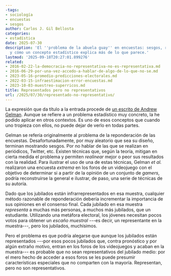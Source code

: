 ```yaml
---
-tags:
- sociología
- encuestas
- sesgos
author: Carlos J. Gil Bellosta
categories:
- estadística
date: 2025-07-30
description: 'El ''problema de la abuela guay'' en encuestas: sesgos, reponderación
  y cómo un concepto estadístico explica más de lo que parece.'
lastmod: '2025-09-18T20:27:01.899276'
related:
- 2016-02-22-la-democracia-no-representativa-no-es-representativa.md
- 2016-06-29-por-una-vez-accedo-a-hablar-de-algo-de-lo-que-no-se.md
- 2023-05-16-promedio-predicciones-electorales.md
- 2022-03-15-infraestimacion-error-encuestas.md
- 2023-10-03-muestreo-superricos.md
title: Representados pero no representativos
url: /2025/07/30/representado-no-representativo/
---
```


La expresión que da título a la entrada procede de [un escrito de Andrew Gelman](https://statmodeling.stat.columbia.edu/2025/06/19/the-groovy-grandma-problem-in-survey-research/). Aunque se refiere a un problema estadístico muy concreto, la he podido aplicar en otros contextos. Es uno de esos conceptos que cuando uno tropieza con ellos, no puede dejar de verlo en todas partes.

Gelman se refería originalmente al problema de la reponderación de las encuestas. Desafortunadamente, por muy aleatorio que sea su diseño, terminan mostrando sesgos. Por no hablar de las que se realizan en periódicos, Twitter, etc. Existen técnicas que, según la teoría, mitigan en cierta medida el problema y permiten _realinear_ mejor o peor sus resultados con la realidad. Para ilustrar el uso de una de estas técnicas, Gelman _et al._ realizaron una encuesta _extrema_ en los foros de un videojuego con el objetivo de determinar si a partir de la opinión de un conjunto de _gamers_, podría reconstruirse la general e ilustrar, de paso, una serie de técnicas de su autoría.

Dado que los jubilados están infrarrepresentados en esa muestra, cualquier método razonable de reponderación debería incrementar la importancia de sus opiniones en el consenso final. Cada jubilado en esa muestra _representa_ a muchas más personas, a muchos más jubilados, que un estudiante. Utilizando una metáfora electoral, los jóvenes necesitan pocos votos para obtener un _escaño muestral_ ---es decir, un representante en la muestra---, pero los jubilados, muchísimos.

Pero el problema es que podría alegarse que aunque los jubilados están representados ---por esos pocos jubilados que, contra pronóstico y por algún extraño motivo, entran en los foros de los videojuegos y acaban en la muestra--- es probable que no sean representativos del jubilado medio: por el mero hecho de acceder a esos foros se les puede presumir características especiales que no comparten con la mayoría. Representan, pero no son representativos.